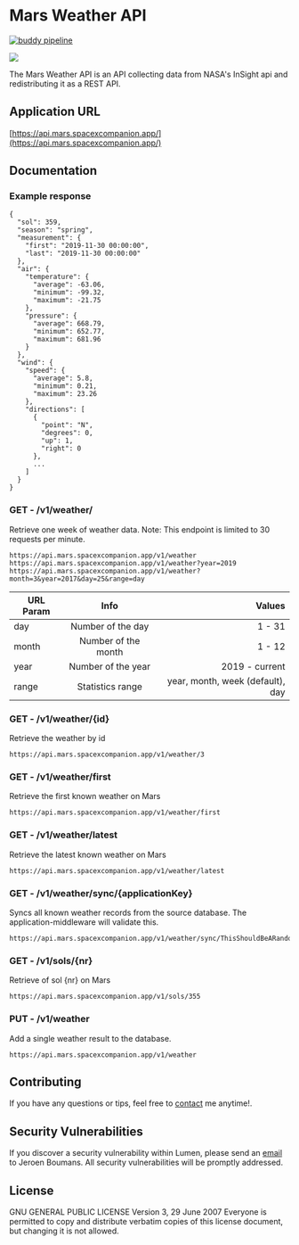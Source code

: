 # Mars Weather API

[![buddy pipeline](https://app.buddy.works/studionoorderlicht/mars-weather/pipelines/pipeline/226287/badge.svg?token=ff018493511180fdeb94a5b441fe39a51a4d5b2d1bc24c0f68f4c7099e7c4e5d "buddy pipeline")](https://app.buddy.works/studionoorderlicht/mars-weather/pipelines/pipeline/226287)

![](https://mars-jpl-nasa-gov.s3.amazonaws.com/src/insight/insight_weather_bg.jpg)

The Mars Weather API is an API collecting data from NASA's InSight api and redistributing it as a REST API.

## Application URL
[https://api.mars.spacexcompanion.app/](https://api.mars.spacexcompanion.app/)

## Documentation

### Example response

```
{
  "sol": 359,
  "season": "spring",
  "measurement": {
    "first": "2019-11-30 00:00:00",
    "last": "2019-11-30 00:00:00"
  },
  "air": {
    "temperature": {
      "average": -63.06,
      "minimum": -99.32,
      "maximum": -21.75
    },
    "pressure": {
      "average": 668.79,
      "minimum": 652.77,
      "maximum": 681.96
    }
  },
  "wind": {
    "speed": {
      "average": 5.8,
      "minimum": 0.21,
      "maximum": 23.26
    },
    "directions": [
      {
        "point": "N",
        "degrees": 0,
        "up": 1,
        "right": 0
      },
      ...
    ]
  }
}
```

### **GET** - /v1/weather/
Retrieve one week of weather data.
Note: This endpoint is limited to 30 requests per minute.
```
https://api.mars.spacexcompanion.app/v1/weather
https://api.mars.spacexcompanion.app/v1/weather?year=2019
https://api.mars.spacexcompanion.app/v1/weather?month=3&year=2017&day=25&range=day
```
| URL Param        | Info           | Values |
| ------------- |:-------------:| -----:|
| day           | Number of the day     | 1 - 31 |
| month         | Number of the month   | 1 - 12 |
| year          | Number of the year    | 2019 - current |
| range         | Statistics range      | year, month, week (default), day |

### **GET** - /v1/weather/{id}
Retrieve the weather by id
```
https://api.mars.spacexcompanion.app/v1/weather/3
```

### **GET** - /v1/weather/first
Retrieve the first known weather on Mars
```
https://api.mars.spacexcompanion.app/v1/weather/first
```

### **GET** - /v1/weather/latest
Retrieve the latest known weather on Mars
```
https://api.mars.spacexcompanion.app/v1/weather/latest
```

### **GET** - /v1/weather/sync/{applicationKey}
Syncs all known weather records from the source database. The application-middleware will validate this.
```
https://api.mars.spacexcompanion.app/v1/weather/sync/ThisShouldBeARandomKey
```

### **GET** - /v1/sols/{nr}
Retrieve of sol {nr} on Mars
```
https://api.mars.spacexcompanion.app/v1/sols/355
```


### **PUT** - /v1/weather
Add a single weather result to the database.
```
https://api.mars.spacexcompanion.app/v1/weather
```

## Contributing

If you have any questions or tips, feel free to [contact](https://www.studionoorderlicht.nl/contact/) me anytime!.

## Security Vulnerabilities

If you discover a security vulnerability within Lumen, please send an [email](https://www.studionoorderlicht.nl/contact/) to Jeroen Boumans. All security vulnerabilities will be promptly addressed.

## License

GNU GENERAL PUBLIC LICENSE
Version 3, 29 June 2007
Everyone is permitted to copy and distribute verbatim copies
of this license document, but changing it is not allowed.
